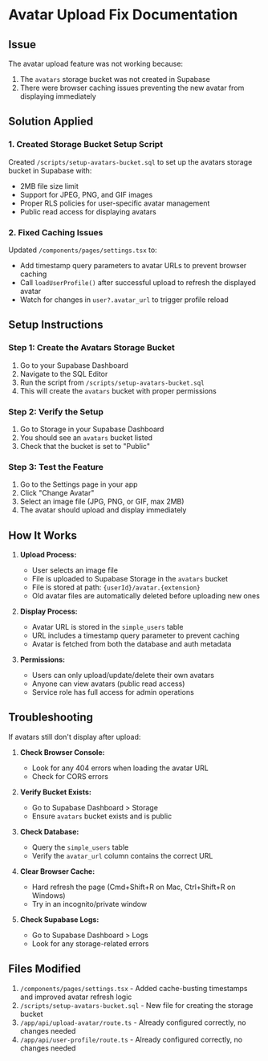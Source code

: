 # Avatar Upload Fix Documentation

## Issue
The avatar upload feature was not working because:
1. The `avatars` storage bucket was not created in Supabase
2. There were browser caching issues preventing the new avatar from displaying immediately

## Solution Applied

### 1. Created Storage Bucket Setup Script
Created `/scripts/setup-avatars-bucket.sql` to set up the avatars storage bucket in Supabase with:
- 2MB file size limit
- Support for JPEG, PNG, and GIF images
- Proper RLS policies for user-specific avatar management
- Public read access for displaying avatars

### 2. Fixed Caching Issues
Updated `/components/pages/settings.tsx` to:
- Add timestamp query parameters to avatar URLs to prevent browser caching
- Call `loadUserProfile()` after successful upload to refresh the displayed avatar
- Watch for changes in `user?.avatar_url` to trigger profile reload

## Setup Instructions

### Step 1: Create the Avatars Storage Bucket
1. Go to your Supabase Dashboard
2. Navigate to the SQL Editor
3. Run the script from `/scripts/setup-avatars-bucket.sql`
4. This will create the `avatars` bucket with proper permissions

### Step 2: Verify the Setup
1. Go to Storage in your Supabase Dashboard
2. You should see an `avatars` bucket listed
3. Check that the bucket is set to "Public"

### Step 3: Test the Feature
1. Go to the Settings page in your app
2. Click "Change Avatar"
3. Select an image file (JPG, PNG, or GIF, max 2MB)
4. The avatar should upload and display immediately

## How It Works

1. **Upload Process:**
   - User selects an image file
   - File is uploaded to Supabase Storage in the `avatars` bucket
   - File is stored at path: `{userId}/avatar.{extension}`
   - Old avatar files are automatically deleted before uploading new ones

2. **Display Process:**
   - Avatar URL is stored in the `simple_users` table
   - URL includes a timestamp query parameter to prevent caching
   - Avatar is fetched from both the database and auth metadata

3. **Permissions:**
   - Users can only upload/update/delete their own avatars
   - Anyone can view avatars (public read access)
   - Service role has full access for admin operations

## Troubleshooting

If avatars still don't display after upload:

1. **Check Browser Console:**
   - Look for any 404 errors when loading the avatar URL
   - Check for CORS errors

2. **Verify Bucket Exists:**
   - Go to Supabase Dashboard > Storage
   - Ensure `avatars` bucket exists and is public

3. **Check Database:**
   - Query the `simple_users` table
   - Verify the `avatar_url` column contains the correct URL

4. **Clear Browser Cache:**
   - Hard refresh the page (Cmd+Shift+R on Mac, Ctrl+Shift+R on Windows)
   - Try in an incognito/private window

5. **Check Supabase Logs:**
   - Go to Supabase Dashboard > Logs
   - Look for any storage-related errors

## Files Modified

1. `/components/pages/settings.tsx` - Added cache-busting timestamps and improved avatar refresh logic
2. `/scripts/setup-avatars-bucket.sql` - New file for creating the storage bucket
3. `/app/api/upload-avatar/route.ts` - Already configured correctly, no changes needed
4. `/app/api/user-profile/route.ts` - Already configured correctly, no changes needed 